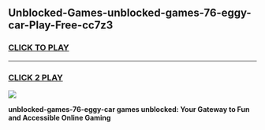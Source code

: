 
## Unblocked-Games-unblocked-games-76-eggy-car-Play-Free-cc7z3
<h3>
<a href="https://premium76.site?title=unblocked-games-76-eggy-car&ref=18A1">CLICK TO PLAY</a></h3>
<hr>

<h3>
<a href="https://premium76.site?title=unblocked-games-76-eggy-car&ref=18A1">CLICK 2 PLAY</a>
  
</h3>

<a href="https://premium76.site?title=unblocked-games-76-eggy-car&ref=18A1"><img src="https://clearcache.store/games.png"></a>


**unblocked-games-76-eggy-car games unblocked: Your Gateway to Fun and Accessible Online Gaming**
